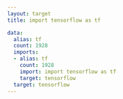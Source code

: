 ```yaml
---
layout: target
title: import tensorflow as tf

data:
  alias: tf
  count: 1928
  imports:
  - alias: tf
    count: 1928
    import: import tensorflow as tf
    target: tensorflow
  target: tensorflow
---
```

